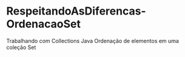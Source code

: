 # RespeitandoAsDiferencas-OrdenacaoSet
Trabalhando com Collections Java Ordenação de elementos em uma coleção Set
